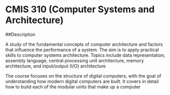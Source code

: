 # CMIS 310 (Computer Systems and Architecture)

##Description

A study of the fundamental concepts of computer architecture and factors that influence the performance of a system. 
The aim is to apply practical skills to computer systems architecture. 
Topics include data representation, assembly language, central processing unit architecture, memory architecture, and input/output (I/O) architecture

The course focuses on the structure of digital computers, with the goal of understanding how modern digital computers are built. 
It covers in detail how to build each of the modular units that make up a computer
